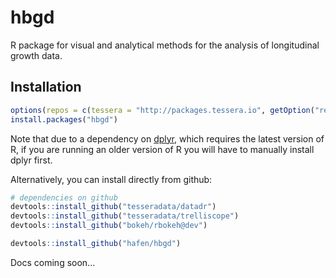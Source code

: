 # hbgd

R package for visual and analytical methods for the analysis of longitudinal growth data.

## Installation

```r
options(repos = c(tessera = "http://packages.tessera.io", getOption("repos")))
install.packages("hbgd")
```

Note that due to a dependency on [dplyr](https://github.com/hadley/dplyr), which requires the latest version of R, if you are running an older version of R you will have to manually install dplyr first.

Alternatively, you can install directly from github:

```r
# dependencies on github
devtools::install_github("tesseradata/datadr")
devtools::install_github("tesseradata/trelliscope")
devtools::install_github("bokeh/rbokeh@dev")

devtools::install_github("hafen/hbgd")
```

Docs coming soon...
